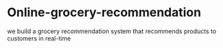 # Online-grocery-recommendation
we build a grocery recommendation system that recommends products to customers in real-time
